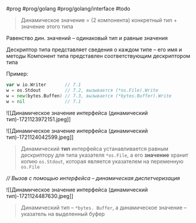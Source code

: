 #prog #prog/golang #prog/golang/interface #todo

> Динамическое значение = (2 компонента) конкретный тип + значение этого типа

Равенство дин. значений – одинаковый тип и равные значения

Дескриптор типа представляет сведения о каждом типе – его имя и методы
Компонент типа представлен соответствующим дескриптором типа

Пример:

```go
var w io.Writer       // 7.1
w = os.Stdout         // 7.2, вызывается (*os.File).Write
w = new(bytes.Buffen) // 7.3, вызывается (*bytes.Buffer).Write
w = nil               // 7.1
```

![[Динамическое значение интерфейса (динамический тип)-1721123972151.jpeg]]

![[Динамическое значение интерфейса (динамический тип)-1721124042599.jpeg]]
> Динамический **тип** интерфейса устанавливается равным дескриптору для типа указателя `*os.File`, а его **значение** хранит копию `os.Stdout`, которая является указателем на переменную `os.File`

*// Вызов с помощью интерфейса – динамическая диспетчеризация*

![[Динамическое значение интерфейса (динамический тип)-1721124487630.jpeg]]
> Динамический тип – `*bytes. Buffer`, а динамическое значение – указатель на выделенный буфер 

